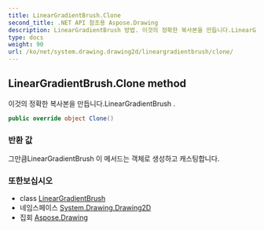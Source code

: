 ```yaml
---
title: LinearGradientBrush.Clone
second_title: .NET API 참조용 Aspose.Drawing
description: LinearGradientBrush 방법. 이것의 정확한 복사본을 만듭니다.LinearGradientBrush .
type: docs
weight: 90
url: /ko/net/system.drawing.drawing2d/lineargradientbrush/clone/
---
```

## LinearGradientBrush.Clone method

이것의 정확한 복사본을 만듭니다.LinearGradientBrush .

```csharp
public override object Clone()
```

### 반환 값

그만큼LinearGradientBrush 이 메서드는 객체로 생성하고 캐스팅합니다.

### 또한보십시오

* class [LinearGradientBrush](../)
* 네임스페이스 [System.Drawing.Drawing2D](../../lineargradientbrush/)
* 집회 [Aspose.Drawing](../../../)


